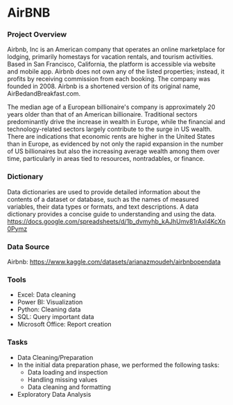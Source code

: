 # AirBNB
### Project Overview
Airbnb, Inc is an American company that operates an online marketplace for lodging, primarily homestays for vacation rentals, and tourism activities. Based in San Francisco, California, the platform is accessible via website and mobile app. Airbnb does not own any of the listed properties; instead, it profits by receiving commission from each booking. The company was founded in 2008. Airbnb is a shortened version of its original name, AirBedandBreakfast.com.

The median age of a European billionaire's company is approximately 20 years older than that of an American billionaire. Traditional sectors predominantly drive the increase in wealth in Europe, while the financial and technology-related sectors largely contribute to the surge in US wealth. There are indications that economic rents are higher in the United States than in Europe, as evidenced by not only the rapid expansion in the number of US billionaires but also the increasing average wealth among them over time, particularly in areas tied to resources, nontradables, or finance.

### Dictionary
Data dictionaries are used to provide detailed information about the contents of a dataset or database, such as the names of measured variables, their data types or formats, and text descriptions. A data dictionary provides a concise guide to understanding and using the data.
https://docs.google.com/spreadsheets/d/1b_dvmyhb_kAJhUmv81rAxl4KcXn0Pymz

### Data Source
Airbnb: https://www.kaggle.com/datasets/arianazmoudeh/airbnbopendata
### Tools
- Excel: Data cleaning
- Power BI: Visualization 
- Python: Cleaning data
- SQL: Query important data
- Microsoft Office: Report creation
### Tasks
- Data Cleaning/Preparation
- In the initial data preparation phase, we performed the following tasks:
  - Data loading and inspection
  - Handling missing values
  - Data cleaning and formatting
- Exploratory Data Analysis

